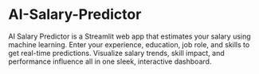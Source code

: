 # AI-Salary-Predictor
AI Salary Predictor is a Streamlit web app that estimates your salary using machine learning. Enter your experience, education, job role, and skills to get real-time predictions. Visualize salary trends, skill impact, and performance influence all in one sleek, interactive dashboard.
